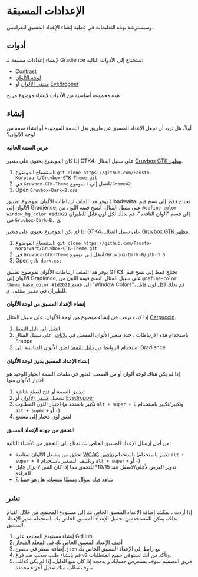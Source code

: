 # الإعدادات المسبقة

وسيسترشد بهذه التعليمات في عملية إنشاء الإعداد المسبق للغرانيس.

## أدوات

لإنشاء إعدادات مسبقة لـ Gradience ستحتاج إلى الأدوات التالية:

- [Contrast](https://flathub.org/apps/details/org.gnome.design.Contrast)
- [لوحة الألوان](https://flathub.org/apps/details/org.gnome.design.Palette)
- [منتقي الألوان](https://extensions.gnome.org/extension/3396/color-picker) أو [Eyedropper](https://github.com/FineFindus/eyedropper)

هذه مجموعة أساسية من الأدوات لإنشاء موضوع مريح.

## إنشاء

أولاً، هل تريد أن تجعل الإعداد المسبق عن طريق نقل السمة الموجودة أو إنشاء سمة من لوحة الألوان؟

#### عرض السمة الحالية

إذا كان الموضوع يحتوي على متغير GTK4، على سبيل المثال [Gruvbox GTK مظهر](https://github.com/Fausto-Korpsvart/Gruvbox-GTK-Theme).

1. استنساخ الموضوع: `git clone https://github.com/Fausto-Korpsvart/Gruvbox-GTK-Theme.git`
2. في `Gruvbox-GTK-Theme` انتقل إلى `الموضوع/Gnome42`
3. Open `Gruvbox-Dark-B.css`

يوفر هذا الملف ارتباطات الألوان لموضوع تطبيق Libadwaita، تحتاج فقط إلى نسخ قيم الألوان إلى Gradience, على سبيل المثال، انسخ قيمة اللون من `@define-color window_bg_color #1d2021` إلى قسم "ألوان النافذة"، قم بذلك لكل لون قابل للطيران في `Gruvbox-Dark-B. ق`.

إذا لم يكن الموضوع يحتوي على متغير GTK4، على سبيل المثال [Gruvbox GTK مظهر](https://github.com/Fausto-Korpsvart/Gruvbox-GTK-Theme).

1. استنساخ الموضوع: `git clone https://github.com/Fausto-Korpsvart/Gruvbox-GTK-Theme.git`
2. في `Gruvbox-GTK-Theme` انتقل إلى `موضوع/Gruvbox-Dark-B/gtk-3.0`
3. Open `gtk-dark.css`

يوفر هذا الملف ارتباطات الألوان لموضوع تطبيق GTK3، تحتاج فقط إلى نسخ قيم الألوان إلى Gradience, على سبيل المثال، انسخ قيمة اللون من `@define-color theme_base_color #1d2021` إلى قسم "Window Colors"، قم بذلك لكل لون قابل للطيران في `غتير مظلم. ق`.

#### إنشاء الإعداد المسبق من لوحة الألوان

إذا كنت ترغب في إنشاء موضوع من لوحة الألوان، على سبيل المثال [Catpuccin](https://github.com/catppuccin/catppuccin).

1. انتقل إلى دليل النمط [](https://github.com/catppuccin/catppuccin/blob/main/docs/style-guide.md)
2. باستخدام هذه الارتباطات ، حدد متغير الألوان المفضل في [بلاتات](https://github.com/catppuccin/catppuccin#-palettes)، على سبيل المثال Frappe<unk>
3. استخدام الروابط من [دليل النمط](https://github.com/catppuccin/catppuccin/blob/main/docs/style-guide.md) لصق الألوان المناسبة إلى Gradience

#### إنشاء الإعداد المسبق بدون لوحة الألوان

إذا لم يكن هناك لوحة ألوان أو من الصعب العثور في ملفات السمة الخيار الوحيد هو اختيار الألوان منها

1. تطبيق السمة أو فتح لقطة شاشة
2. تشغيل [منتقي الألوان](https://extensions.gnome.org/extension/3396/color-picker) أو [Eyedropper](https://github.com/FineFindus/eyedropper)
3. اختيار اللون المطلوب (تكبير باستخدام `alt + super + 8` وتكبير/تكبير باستخدام `alt + super` `+` أو `-`)
4. لصق لون مختار إلى مشعع

#### التحقق من جودة الإعداد المسبق

من أجل إرسال الإعداد المسبق الخاص بك تحتاج إلى التحقق من الأشياء التالية:

- تحقق من مشغل الألوان لمتابعة [WCAG](https://www.w3.org/WAI/standards-guidelines/wcag) باستخدام [تناقض](https://flathub.org/apps/details/org.gnome.design.Contrast) (تكبير باستخدام `alt + super + 8` وتكييف التصغير باستخدام `alt + super` `+` أو `-`)
- تدوير العرض لأعلى/لأسفل عند 10/15° للتحقق مما إذا كان النص لا يزال قابل للقراءة
- شاهد فيك سؤال مسبقًا بنفسك، هل هو جميل؟

## نشر

إذا أردت ، يمكنك إضافة الإعداد المسبق الخاص بك إلى مستودع المجتمع. من خلال القيام بذلك، يمكن للمستخدمين تحميل الإعداد المسبق الخاص بك باستخدام مدير الإعداد المسبق.

1. إنشاء مستودع المجتمع على GitHub
2. أضف الإعداد المسبق الخاص بك في المجلد المنحاز
3. إضافة سطر في `منسوخ.json` مع رابط إلى الإعداد المسبق الخاص بك
4. قم بإنشاء طلب سحب ضد فرع `v2` وتأكد من أنك تستوفي جميع المتطلبات.
5. فريق التصميم سوف يستعرض حسابك و يدمجه إذا كان يتبع الدليل، إذا لم يكن كذلك، سوف نطلب منك تعديل أجزاء محددة
